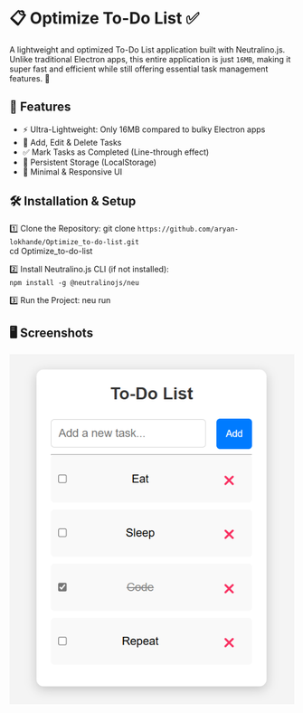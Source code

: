 # 📋 Optimize To-Do List ✅

A lightweight and optimized To-Do List application built with Neutralino.js. Unlike traditional Electron apps, this entire application is just `16MB`, making it super fast and efficient while still offering essential task management features. 🚀

## 🚀 Features
<ul>
<li>⚡ Ultra-Lightweight: Only 16MB compared to bulky Electron apps</li>
<li>📝 Add, Edit & Delete Tasks</li>
<li>✅ Mark Tasks as Completed (Line-through effect)</li>
<li>💾 Persistent Storage (LocalStorage)</li>
<li>🎨 Minimal & Responsive UI</li>
</ul> 

## 🛠 Installation & Setup
1️⃣ Clone the Repository:
git clone `https://github.com/aryan-lokhande/Optimize_to-do-list.git`
<br>cd Optimize_to-do-list

2️⃣ Install Neutralino.js CLI (if not installed):<br>
`npm install -g @neutralinojs/neu`

3️⃣ Run the Project:
neu run

## 🖥 Screenshots

![ScreenShot](image-1.png)